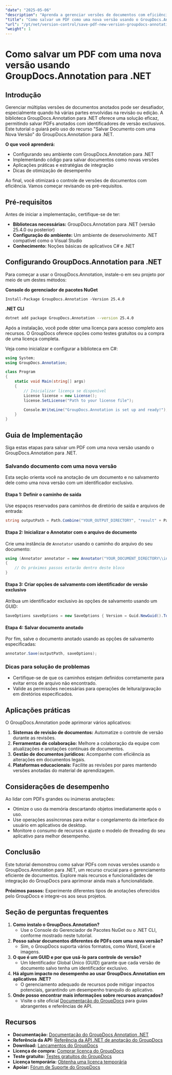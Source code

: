 ```yaml
---
"date": "2025-05-06"
"description": "Aprenda a gerenciar versões de documentos com eficiência usando o GroupDocs.Annotation para .NET. Este guia aborda configuração, implementação e aplicações práticas."
"title": "Como salvar um PDF como uma nova versão usando o GroupDocs.Annotation para .NET - Um guia passo a passo"
"url": "/pt/net/version-control/save-pdf-new-version-groupdocs-annotation-net/"
"weight": 1
---
```


# Como salvar um PDF com uma nova versão usando GroupDocs.Annotation para .NET

## Introdução

Gerenciar múltiplas versões de documentos anotados pode ser desafiador, especialmente quando há várias partes envolvidas na revisão ou edição. A biblioteca GroupDocs.Annotation para .NET oferece uma solução eficaz, permitindo salvar PDFs anotados com identificadores de versão exclusivos. Este tutorial o guiará pelo uso do recurso "Salvar Documento com uma Nova Versão" do GroupDocs.Annotation para .NET.

**O que você aprenderá:**
- Configurando seu ambiente com GroupDocs.Annotation para .NET
- Implementando código para salvar documentos como novas versões
- Aplicações práticas e estratégias de integração
- Dicas de otimização de desempenho

Ao final, você otimizará o controle de versões de documentos com eficiência. Vamos começar revisando os pré-requisitos.

## Pré-requisitos

Antes de iniciar a implementação, certifique-se de ter:
- **Bibliotecas necessárias:** GroupDocs.Annotation para .NET (versão 25.4.0 ou posterior)
- **Configuração do ambiente:** Um ambiente de desenvolvimento .NET compatível como o Visual Studio
- **Conhecimento:** Noções básicas de aplicativos C# e .NET

## Configurando GroupDocs.Annotation para .NET

Para começar a usar o GroupDocs.Annotation, instale-o em seu projeto por meio de um destes métodos:

**Console do gerenciador de pacotes NuGet**
```plaintext
Install-Package GroupDocs.Annotation -Version 25.4.0
```

**.NET CLI**
```bash
dotnet add package GroupDocs.Annotation --version 25.4.0
```

Após a instalação, você pode obter uma licença para acesso completo aos recursos. O GroupDocs oferece opções como testes gratuitos ou a compra de uma licença completa.

Veja como inicializar e configurar a biblioteca em C#:
```csharp
using System;
using GroupDocs.Annotation;

class Program
{
    static void Main(string[] args)
    {
        // Inicializar licença se disponível
        License license = new License();
        license.SetLicense("Path to your license file");

        Console.WriteLine("GroupDocs.Annotation is set up and ready!");
    }
}
```

## Guia de Implementação

Siga estas etapas para salvar um PDF com uma nova versão usando o GroupDocs.Annotation para .NET.

### Salvando documento com uma nova versão

Esta seção orienta você na anotação de um documento e no salvamento dele como uma nova versão com um identificador exclusivo.

#### Etapa 1: Definir o caminho de saída
Use espaços reservados para caminhos de diretório de saída e arquivos de entrada:
```csharp
string outputPath = Path.Combine("YOUR_OUTPUT_DIRECTORY", "result" + Path.GetExtension("YOUR_DOCUMENT_DIRECTORY\\input.pdf"));
```

#### Etapa 2: Inicializar o Annotator com o arquivo de documento
Crie uma instância de `Annotator` usando o caminho do arquivo do seu documento:
```csharp
using (Annotator annotator = new Annotator("YOUR_DOCUMENT_DIRECTORY\\input.pdf"))
{
    // Os próximos passos estarão dentro deste bloco
}
```

#### Etapa 3: Criar opções de salvamento com identificador de versão exclusivo
Atribua um identificador exclusivo às opções de salvamento usando um GUID:
```csharp
SaveOptions saveOptions = new SaveOptions { Version = Guid.NewGuid().ToString() };
```

#### Etapa 4: Salvar documento anotado
Por fim, salve o documento anotado usando as opções de salvamento especificadas:
```csharp
annotator.Save(outputPath, saveOptions);
```

### Dicas para solução de problemas
- Certifique-se de que os caminhos estejam definidos corretamente para evitar erros de arquivo não encontrado.
- Valide as permissões necessárias para operações de leitura/gravação em diretórios especificados.

## Aplicações práticas

O GroupDocs.Annotation pode aprimorar vários aplicativos:
1. **Sistemas de revisão de documentos:** Automatize o controle de versão durante as revisões.
2. **Ferramentas de colaboração:** Melhore a colaboração da equipe com atualizações e anotações contínuas de documentos.
3. **Gestão de documentos jurídicos:** Acompanhe com eficiência as alterações em documentos legais.
4. **Plataformas educacionais:** Facilite as revisões por pares mantendo versões anotadas do material de aprendizagem.

## Considerações de desempenho
Ao lidar com PDFs grandes ou inúmeras anotações:
- Otimize o uso da memória descartando objetos imediatamente após o uso.
- Use operações assíncronas para evitar o congelamento da interface do usuário em aplicativos de desktop.
- Monitore o consumo de recursos e ajuste o modelo de threading do seu aplicativo para melhor desempenho.

## Conclusão
Este tutorial demonstrou como salvar PDFs com novas versões usando o GroupDocs.Annotation para .NET, um recurso crucial para o gerenciamento eficiente de documentos. Explore mais recursos e funcionalidades de integração do GroupDocs para aprimorar ainda mais a funcionalidade.

**Próximos passos:** Experimente diferentes tipos de anotações oferecidos pelo GroupDocs e integre-os aos seus projetos.

## Seção de perguntas frequentes
1. **Como instalo o GroupDocs.Annotation?**
   - Use o Console do Gerenciador de Pacotes NuGet ou o .NET CLI, conforme mostrado neste tutorial.
2. **Posso salvar documentos diferentes de PDFs com uma nova versão?**
   - Sim, o GroupDocs suporta vários formatos, como Word, Excel e imagens.
3. **O que é um GUID e por que usá-lo para controle de versão?**
   - Um Identificador Global Único (GUID) garante que cada versão de documento salvo tenha um identificador exclusivo.
4. **Há algum impacto no desempenho ao usar GroupDocs.Annotation em aplicativos .NET?**
   - O gerenciamento adequado de recursos pode mitigar impactos potenciais, garantindo um desempenho tranquilo do aplicativo.
5. **Onde posso encontrar mais informações sobre recursos avançados?**
   - Visite o site oficial [Documentação do GroupDocs](https://docs.groupdocs.com/annotation/net/) para guias abrangentes e referências de API.

## Recursos
- **Documentação:** [Documentação do GroupDocs Annotation .NET](https://docs.groupdocs.com/annotation/net/)
- **Referência da API:** [Referência da API .NET de anotação do GroupDocs](https://reference.groupdocs.com/annotation/net/)
- **Download:** [Lançamentos do GroupDocs](https://releases.groupdocs.com/annotation/net/)
- **Licença de compra:** [Comprar licença do GroupDocs](https://purchase.groupdocs.com/buy)
- **Teste gratuito:** [Testes gratuitos do GroupDocs](https://releases.groupdocs.com/annotation/net/)
- **Licença temporária:** [Obtenha uma licença temporária](https://purchase.groupdocs.com/temporary-license/)
- **Apoiar:** [Fórum de Suporte do GroupDocs](https://forum.groupdocs.com/c/annotation/)
